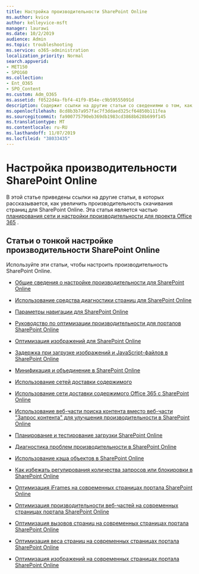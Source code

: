 ```yaml
---
title: Настройка производительности SharePoint Online
ms.author: kvice
author: kelleyvice-msft
manager: laurawi
ms.date: 10/2/2019
audience: Admin
ms.topic: troubleshooting
ms.service: o365-administration
localization_priority: Normal
search.appverid:
- MET150
- SPO160
ms.collection:
- Ent_O365
- SPO_Content
ms.custom: Adm_O365
ms.assetid: f0522d4a-fbf4-41f9-854e-c9b59555091d
description: Содержит ссылки на другие статьи со сведениями о том, как увеличить производительность скачивания страниц для SharePoint Online.
ms.openlocfilehash: 8cd8b3b7a957fac7f3ddaed325cf64850b111fea
ms.sourcegitcommit: fa900775790eb369db1983cd3868b628b699f145
ms.translationtype: MT
ms.contentlocale: ru-RU
ms.lasthandoff: 11/07/2019
ms.locfileid: "38033435"
---
```

# <a name="tune-sharepoint-online-performance"></a>Настройка производительности SharePoint Online

В этой статье приведены ссылки на другие статьи, в которых рассказывается, как увеличить производительность скачивания страниц для SharePoint Online. Эта статья является частью [планирования сети и настройки производительности для проекта Office 365](https://aka.ms/tune) .

## <a name="articles-about-fine-tuning-sharepoint-online-performance"></a>Статьи о тонкой настройке производительности SharePoint Online

Используйте эти статьи, чтобы настроить производительность SharePoint Online.
  
- [Общие сведения о настройке производительности для SharePoint Online](introduction-to-performance-tuning-for-sharepoint-online.md)

- [Использование средства диагностики страниц для SharePoint Online](page-diagnostics-for-spo.md)

- [Параметры навигации для SharePoint Online](navigation-options-for-sharepoint-online.md)

- [Руководство по оптимизации производительности для порталов SharePoint Online](https://docs.microsoft.com/sharepoint/dev/solution-guidance/portal-performance)

- [Оптимизация изображений для SharePoint Online](image-optimization-for-sharepoint-online.md)

- [Задержка при загрузке изображений и JavaScript-файлов в SharePoint Online](delay-loading-images-and-javascript-in-sharepoint-online.md)

- [Минификация и объединение в SharePoint Online](minification-and-bundling-in-sharepoint-online.md)

- [Использование сетей доставки содержимого](using-content-delivery-networks-with-sharepoint-online.md)

- [Использование сети доставки содержимого Office 365 с SharePoint Online](use-office-365-cdn-with-spo.md)

- [Использование веб-части поиска контента вместо веб-части "Запрос контента" для улучшения производительности в SharePoint Online](using-content-search-web-part-instead-of-content-query-web-part-to-improve-perfo.md)

- [Планирование и тестирование загрузки SharePoint Online](capacity-planning-and-load-testing-sharepoint-online.md)

- [Диагностика проблем производительности в SharePoint Online](diagnosing-performance-issues-with-sharepoint-online.md)

- [Использование кэша объектов в SharePoint Online](using-the-object-cache-with-sharepoint-online.md)

- [Как избежать регулирования количества запросов или блокировки в SharePoint Online](https://msdn.microsoft.com/library/office/dn889829.aspx)

- [Оптимизация iFrames на современных страницах портала SharePoint Online](modern-iframe-optimization.md)

- [Оптимизация производительности веб-частей на современных страницах портала SharePoint Online](modern-web-part-optimization.md)

- [Оптимизация вызовов страниц на современных страницах портала SharePoint Online](modern-page-call-optimization.md)

- [Оптимизация веса страниц на современных страницах портала SharePoint Online](modern-page-weight-optimization.md)

- [Оптимизация изображений на современных страницах портала SharePoint Online](modern-image-optimization.md)
